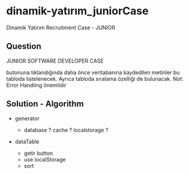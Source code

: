 # dinamik-yatırım_juniorCase

Dinamik Yatırım Recruitment Case - JUNIOR

## Question

JUNIOR SOFTWARE DEVELOPER CASE

<!-- 1 Adım: Adaydan bir web sayfası yapması istenmektedir. Sayfanın üst tarafında bir Input bir tane de
'Gönder' butonu olacak. -->

<!-- Kullanıcı Input’a 1-50 arası bir rakam girebilecek. Kullanıcı bir rakam girip Gönder butonuna -->
<!-- tıkladığında girdiği rakam uzunluğunda 100 tane rastgele metin yaratılıp veritabanına kaydedilecek.
Rastgele yaratılacak metinler sadece Türkçe'deki küçük harflerden oluşabilecek. -->

<!-- 2. Adım: Oluşturulan web sayfasının alt tarafına bir tablo yapılacak. Tablonun üstünde bulunan 'Getir' -->
butonuna tıklandığında daha önce veritabanına kaydedilen metinler bu tabloda listelenecek. Ayrıca
tabloda sıralama özelliği de bulunacak.
Not: Error Handling önemlidir


## Solution - Algorithm

<!-- - form 
    - form reset onClick
    - formValidation and errorMessage
    - get userInput -->

- generator
    <!-- - length.userInput x 100 times
    - türkçe karakterler lowerCase -->
    - database ? cache ? localstorage ? 

- dataTable 
    - getir button
    - use localStorage
    - sort 

